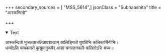 +++
secondary_sources = [ "MSS_5614",]
jsonClass = "Subhaashita"
title = "आस्कन्दितो"

+++

<details open><summary>Text</summary>

आस्कन्दितो भुजलताचलिताग्रशाखाम् आलिङ्गितो युवतिभिः कलिकार्थिनीभिः।  
धन्योऽसि चम्पकतरो कुसुमानुरूपैर् आसां घनस्तनफलैः फलितोऽसि यच्च॥
</details>
